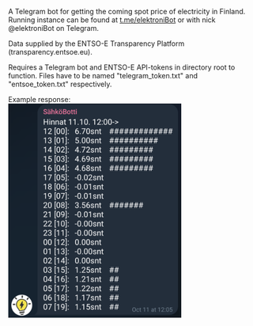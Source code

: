 A Telegram bot for getting the coming spot price of electricity in Finland. Running instance can be found at [t.me/elektroniBot](https://t.me/elektroniBot) or with nick @elektroniBot on Telegram.

Data supplied by the ENTSO-E Transparency Platform (transparency.entsoe.eu).

Requires a Telegram bot and ENTSO-E API-tokens in directory root to function. Files have to be named "telegram_token.txt" and "entsoe_token.txt" respectively.

Example response:
<br>
<picture>
    <source srcset="https://github.com/apodl1/SahkoBotti/blob/master/screenshot.png">
    <img alt="Screenshot" src="https://github.com/apodl1/SahkoBotti/blob/master/screenshot.png" width="350">
</picture>
